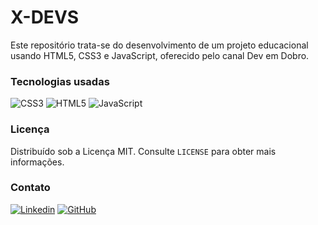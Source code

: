 # X-DEVS
Este repositório trata-se do desenvolvimento de um projeto educacional usando HTML5, CSS3 e JavaScript, oferecido pelo canal Dev em Dobro.

### Tecnologias usadas
![CSS3](https://img.shields.io/badge/-CSS-333333?style=flat&logo=CSS3&logoColor=1572B6)
![HTML5](https://img.shields.io/badge/-HTML-333333?style=flat&logo=HTML5)
![JavaScript](https://img.shields.io/badge/-JavaScript-333333?style=flat&logo=javascript)

### Licença
Distribuído sob a Licença MIT. Consulte <code>LICENSE</code> para obter mais informações.

### Contato
[![Linkedin](https://img.shields.io/badge/Fabrício%20Alves%20Smargiasse-blue?style=flat-square&logo=Linkedin&logoColor=white&link=LINK-DO-SEU-LINKEDIN)](https://www.linkedin.com/in/fabricio-alves-smargiasse/)
[![GitHub](https://img.shields.io/github/followers/fabricio-smarg?label=follow&style=social)](https://github.com/fabricio-smarg)
